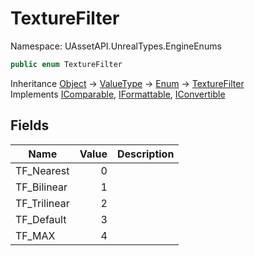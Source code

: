# TextureFilter

Namespace: UAssetAPI.UnrealTypes.EngineEnums

```csharp
public enum TextureFilter
```

Inheritance [Object](https://docs.microsoft.com/en-us/dotnet/api/system.object) → [ValueType](https://docs.microsoft.com/en-us/dotnet/api/system.valuetype) → [Enum](https://docs.microsoft.com/en-us/dotnet/api/system.enum) → [TextureFilter](./uassetapi.unrealtypes.engineenums.texturefilter.md)<br>
Implements [IComparable](https://docs.microsoft.com/en-us/dotnet/api/system.icomparable), [IFormattable](https://docs.microsoft.com/en-us/dotnet/api/system.iformattable), [IConvertible](https://docs.microsoft.com/en-us/dotnet/api/system.iconvertible)

## Fields

| Name | Value | Description |
| --- | --: | --- |
| TF_Nearest | 0 |  |
| TF_Bilinear | 1 |  |
| TF_Trilinear | 2 |  |
| TF_Default | 3 |  |
| TF_MAX | 4 |  |
